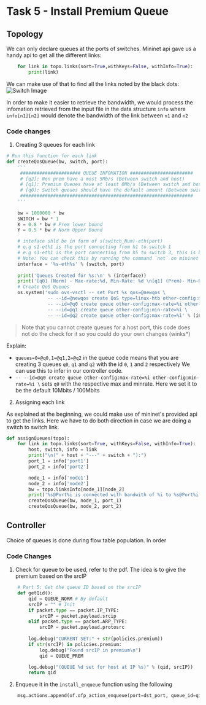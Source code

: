 # Task 5 - Install Premium Queue

## Topology
We can only declare queues at the ports of switches. Mininet api gave us a handy api to get all the different links:

```python
    for link in topo.links(sort=True,withKeys=False, withInfo=True):
    	print(link)
```

We can make use of that to find all the links noted by the black dots:
![Switch Image](https://deunitato.github.io/NUSCSMODS/img/CS4226_task5_2.png)

In order to make it easier to retrieve the bandwidth, we would process the infomation retrieved from the input file in 
the data structure `info` where `info[n1][n2]` would denote the bandwidth of the link between `n1` and `n2`

### Code changes

1. Creating 3 queues for each link

```python
# Run this function for each link
def createQosQueue(bw, switch, port):
    '''
     ###################### QUEUE INFOMATION #######################
     # [q2]: Non prem have a most 5Mb/s (Between switch and host) 
     # [q1]: Premium Queues have at least 8Mb/s (Between switch and host) 
     # [q0]: Switch queues should have the default amount (Between switches) 
     ###############################################################
    '''
    
    bw = 1000000 * bw 
    SWITCH = bw * 1
    X = 0.8 * bw # Prem lower bound
    Y = 0.5 * bw # Norm Upper Bound

    # inteface shld be in form of s(switch_Num)-eth(port)
    # e.g s1-eth1 is the port connecting from h1 to switch 1
    # e.g s3-eth1 is the port connecting from h5 to switch 3, this is because h5 is the first connection on switch 3 (See diagram)
    # Note: You can check this by running the command `net` on mininet
    interface = '%s-eth%s' % (switch, port)
   
    print('Queues Created for %s:\n' % (interface))
    print('[q0] (Norm) - Max-rate:%d, Min-Rate: %d \n[q1] (Prem)- Min-Rate: %d\n[q2](Non-Prem)- MaxRate: %d\n' % (SWITCH, SWITCH, X, Y))
    # Create QoS Queues
    os.system('sudo ovs-vsctl -- set Port %s qos=@newqos \
               -- --id=@newqos create QoS type=linux-htb other-config:max-rate=%i queues=0=@q0,1=@q1,2=@q2 \
               -- --id=@q0 create queue other-config:max-rate=%i other-config:min-rate=%i \
               -- --id=@q1 create queue other-config:min-rate=%i \
               -- --id=@q2 create queue other-config:max-rate=%i' % (interface, bw, SWITCH, SWITCH, X, Y ))
```

> Note that you cannot create queues for a host port, this code does not do the check for it so you could do your own changes (winks*)

Explain:
- `queues=0=@q0,1=@q1,2=@q2` in the queue code means that you are creating 3 queues `q0`, `q1` and `q2` with the id `0`, `1` and `2` respectively
We can use this to infer in our controller code.
- `-- --id=@q0 create queue other-config:max-rate=%i other-config:min-rate=%i \` sets `q0` with the respective max and minrate. Here we set it to be the default 10Mbits / 100Mbits

2. Assigning each link

As explained at the beginning, we could make use of mininet's provided api to get the links. Here we have to do both direction in case we are doing a switch to switch link.

```python
def assignQueues(topo):
    for link in topo.links(sort=True, withKeys=False, withInfo=True):
        host, switch, info = link
        print("\n(" + host + "---" + switch + "):")
        port_1 = info['port1']
        port_2 = info['port2']

        node_1 = info['node1']
        node_2 = info['node2']
        bw = topo.linksInfo[node_1][node_2]
        print('%s@Port%i is connected with bandwith of %i to %s@Port%i' %(node_1, port_1, bw, node_2, port_2))
        createQosQueue(bw, node_1, port_1)
        createQosQueue(bw, node_2, port_2)
``` 


## Controller
Choice of queues is done during flow table population. In order

### Code Changes
1. Check for queue to be used, refer to the pdf. The idea is to give the premium based on the srcIP

```python
	# Part 5: Get the queue ID based on the srcIP
	def getQid():
		qid = QUEUE_NORM # By default
		srcIP = "" # Init
		if packet.type == packet.IP_TYPE:
			srcIP = packet.payload.srcip
		elif packet.type == packet.ARP_TYPE:
			srcIP = packet.payload.protosrc
		
		log.debug("CURRENT SET:" + str(policies.premium))
		if str(srcIP) in policies.premium:
			log.debug("Found srcIP in premium\n")
			qid = QUEUE_PREM

		log.debug("(QUEUE %d set for host at IP %s)" % (qid, srcIP))
		return qid
```

2. Enqueue it in the `install_enqueue` function using the following

```python
	msg.actions.append(of.ofp_action_enqueue(port=dst_port, queue_id=qid)) # Part 5, queue used defined here
```



